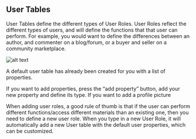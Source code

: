 ## User Tables ##
User Tables define the different types of User Roles. User Roles reflect the different types of users, and will define the functions that that user can perform. For example, you would want to define the differences between an author, and commenter on a blog/forum, or a buyer and seller on a community marketplace.

![alt text](http://appcubator.com/static/img/tutorial/User_Table_2.png)

A default user table has already been created for you with a list of properties.

If you want to add properties, press the “add property” button, add your new property and define its type. If you want to add a profile picture 

 When adding user roles, a good rule of thumb is that if the user can perform different functions/access different materials than an existing one, then you need to define a new user role. 
When you type in a new User Role, it will automatically add a new User table with the default user properties, which can be customized.  